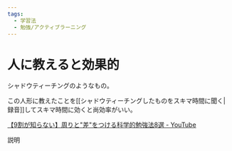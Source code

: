 ```yaml
---
tags:
  - 学習法
  - 勉強/アクティブラーニング
---
```


# 人に教えると効果的

シャドウティーチングのようなもの。

この人形に教えたことを[[シャドウティーチングしたものをスキマ時間に聞く|録音]]してスキマ時間に効くと尚効率がいい。

[【9割が知らない】周りと"差"をつける科学的勉強法8選 - YouTube](https://www.youtube.com/watch?v=tWi6HE4DubY)

説明